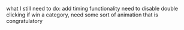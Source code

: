 what I still need to do:
  add timing functionality
  need to disable double clicking
  if win a category, need some sort of animation that is congratulatory
